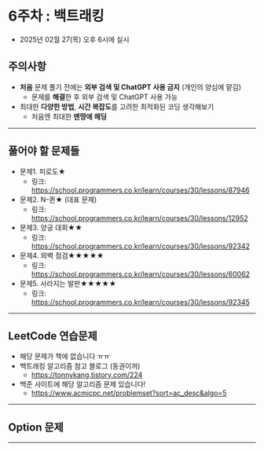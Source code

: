 # 6주차 : 백트래킹
  - 2025년 02월 27(목) 오후 6시에 실시

## 주의사항

- **처음** 문제 풀기 전에는 **외부 검색 및 ChatGPT 사용 금지** (개인의 양심에 맡김)
  - 문제를 **해결**한 후 외부 검색 및 ChatGPT 사용 가능
- 최대한 **다양한 방법**, **시간 복잡도**를 고려한 최적화된 코딩 생각해보기
  - 처음엔 최대한 **맨땅에 헤딩**

---

## 풀어야 할 문제들


- 문제1. 피로도★
  - 링크: https://school.programmers.co.kr/learn/courses/30/lessons/87946
- 문제2. N-퀸★ (대표 문제)
  - 링크: https://school.programmers.co.kr/learn/courses/30/lessons/12952
- 문제3. 양궁 대회★★
  - 링크: https://school.programmers.co.kr/learn/courses/30/lessons/92342
- 문제4. 외벽 점검★★★★★
  - 링크: https://school.programmers.co.kr/learn/courses/30/lessons/60062
- 문제5. 사라지는 발판★★★★★
  - 링크: https://school.programmers.co.kr/learn/courses/30/lessons/92345

 
---

## LeetCode 연습문제

- 해당 문제가 책에 없습니다 ㅠㅠ
- 백트래킹 알고리즘 참고 블로그 (동권이꺼)  
  - https://tonnykang.tistory.com/224
- 백준 사이트에 해당 알고리즘 문제 있습니다!
  - https://www.acmicpc.net/problemset?sort=ac_desc&algo=5
---

## Option 문제

---
